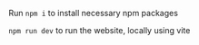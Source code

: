 Run
`npm i` 
to install necessary npm packages

`npm run dev`
to run the website, locally using vite